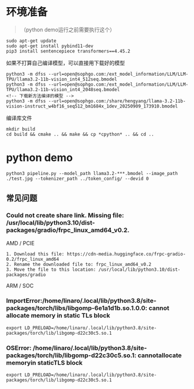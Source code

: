 # 环境准备
> （python demo运行之前需要执行这个）
```
sudo apt-get update
sudo apt-get install pybind11-dev
pip3 install sentencepiece transformers==4.45.2
```

如果不打算自己编译模型，可以直接用下载好的模型
```
python3 -m dfss --url=open@sophgo.com:/ext_model_information/LLM/LLM-TPU/llama3.2-11b-vision_int4_512seq.bmodel
python3 -m dfss --url=open@sophgo.com:/ext_model_information/LLM/LLM-TPU/llama3.2-11b-vision_int4_2048seq.bmodel
<!-- 下载新方法编译的模型 -->
python3 -m dfss --url=open@sophgo.com:/share/hengyang/llama-3.2-11b-vision-instruct_w4bf16_seq512_bm1684x_1dev_20250909_173910.bmodel
```

编译库文件
```
mkdir build
cd build && cmake .. && make && cp *cpython* .. && cd ..
```

# python demo
```
python3 pipeline.py --model_path llama3.2-***.bmodel --image_path ./test.jpg --tokenizer_path ../token_config/ --devid 0
```


## 常见问题
### Could not create share link. Missing file: /usr/local/lib/python3.10/dist-packages/gradio/frpc_linux_amd64_v0.2.

AMD / PCIE
```
1. Download this file: https://cdn-media.huggingface.co/frpc-gradio-0.2/frpc_linux_amd64
2. Rename the downloaded file to: frpc_linux_amd64_v0.2
3. Move the file to this location: /usr/local/lib/python3.10/dist-packages/gradio
```

ARM / SOC

### ImportError:/home/linaro/.local/lib/python3.8/site-packages/torch/libs/libgomp-6e1a1d1b.so.1.0.0: cannot allocate memory in static TLs block

```
export LD_PRELOAD=/home/linaro/.local/lib/python3.8/site-packages/torch/lib/libgomp-d22c30c5.so.1
```

### OSError: /home/linaro/.local/lib/python3.8/site-packages/torch/lib/libgomp-d22c30c5.so.1: cannotallocate memoryin staticTLS block

```
export LD_PRELOAD=/home/linaro/.local/lib/python3.8/site-packages/torch/lib/libgomp-d22c30c5.so.1
```
